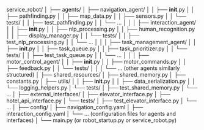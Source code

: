 service_robot/
│
├── agents/
│   ├── navigation_agent/
│   │   ├── __init__.py
│   │   ├── pathfinding.py
│   │   ├── map_data.py
│   │   ├── sensors.py
│   │   └── tests/
│   │       ├── test_pathfinding.py
│   │       └── ...
│   │
│   ├── interaction_agent/
│   │   ├── __init__.py
│   │   ├── nlp_processing.py
│   │   ├── human_recognition.py
│   │   ├── display_manager.py
│   │   └── tests/
│   │       ├── test_nlp_processing.py
│   │       └── ...
│   │
│   ├── task_management_agent/
│   │   ├── __init__.py
│   │   ├── task_queue.py
│   │   ├── task_prioritizer.py
│   │   └── tests/
│   │       ├── test_task_queue.py
│   │       └── ...
│   │
│   ├── motor_control_agent/
│   │   ├── __init__.py
│   │   ├── motor_commands.py
│   │   ├── feedback.py
│   │   └── tests/
│   │
│   └── ... (other agents similarly structured)
│
├── shared_resources/
│   ├── shared_memory.py
│   ├── constants.py
│   ├── utils/
│   │   ├── __init__.py
│   │   ├── data_serialization.py
│   │   └── logging_helpers.py
│   └── tests/
│       ├── test_shared_memory.py
│       └── ...
│
├── external_interfaces/
│   ├── elevator_interface.py
│   ├── hotel_api_interface.py
│   └── tests/
│       ├── test_elevator_interface.py
│       └── ...
│
├── config/
│   ├── navigation_config.yaml
│   ├── interaction_config.yaml
│   └── ... (configuration files for agents and interfaces)
│
└── main.py (or robot_startup.py or service_robot.py)

